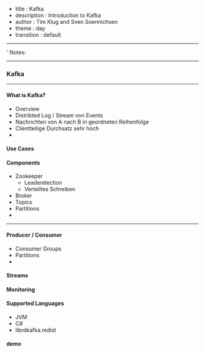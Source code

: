 - title : Kafka
- description : Introduction to Kafka
- author : Tim Klug and Sven Soennichsen
- theme : day
- transition : default

***

' Notes:

***

### Kafka


***

#### What is Kafka?

 - Overview
 - Distribted Log / Stream von Events
 - Nachrichten von A nach B in geordneten Reihenfolge
 - Clientteilige Durchsatz sehr hoch
 - 




#### Use Cases


#### Components

- Zookeeper
   - Leaderelection
   - Verteiltes Schreiben
- Broker
- Topics
- Partitions
- 


***
#### Producer / Consumer

  - Consumer Groups
  - Partitions
  - 

#### Streams

#### Monitoring


#### Supported Languages
  - JVM
  - C# 
  - librdkafka.redist

#### demo




